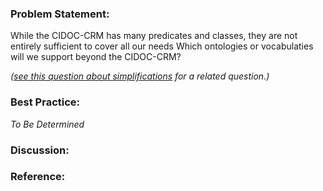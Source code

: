 ### Problem Statement:

While the CIDOC-CRM has many predicates and classes, they are not entirely sufficient to cover all our needs Which ontologies or vocabulaties will we support beyond the CIDOC-CRM?

*([see this question about simplifications](Should-we-use-ontologies-outside-of-the-CRM-to-define-relationships) for a related question.)*

### Best Practice:

*To Be Determined*

### Discussion:


### Reference: